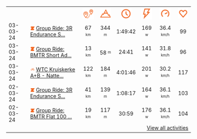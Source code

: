 <table>
    <tr>
        <th></th>
        <th></th>
        <th align="center"><img src="https://raw.githubusercontent.com/robiningelbrecht/strava-activities/master/public/distance.svg" width="30" alt="distance" title="distance"/></th>
        <th align="center"><img src="https://raw.githubusercontent.com/robiningelbrecht/strava-activities/master/public/elevation.svg" width="30" alt="elevation" title="elevation"/></th>
        <th align="center"><img src="https://raw.githubusercontent.com/robiningelbrecht/strava-activities/master/public/time.svg" width="30" alt="time" title="time"/></th>
        <th align="center"><img src="https://raw.githubusercontent.com/robiningelbrecht/strava-activities/master/public/average-watt.svg" width="30" alt="average watts" title="average watts"/></th>
        <th align="center"><img src="https://raw.githubusercontent.com/robiningelbrecht/strava-activities/master/public/average-speed.svg" width="30" alt="average speed" title="average speed"/></th>
        <th align="center"><img src="https://raw.githubusercontent.com/robiningelbrecht/strava-activities/master/public/heart-rate.svg" width="30" alt="average heart rate" title="average heart rate"/></th>
    </tr>
            <tr>
            <td>03-03-24</td>
            <td>
                                <img src="https://raw.githubusercontent.com/robiningelbrecht/strava-activities/master/public/activity-virtual-ride-zwift.svg" width="12" alt="Group Ride: 3R Endurance Steady Ride (C) on Wandering Flats in Makuri Islands" title="Group Ride: 3R Endurance Steady Ride (C) on Wandering Flats in Makuri Islands"/>
<a href="https://www.strava.com/activities/10882876121" title="Kcal: 1066 | Gear: None ">Group Ride: 3R Endurance S...</a>
            </td>
            <td align="center">67 <sup><sub>km</sub></sup></td>
            <td align="center">344 <sup><sub>m</sub></sup></td>
            <td align="center">1:49:42</td>
            <td align="center">169 <sup><sub>w</sub></sup></td>
            <td align="center">36.4 <sup><sub>km/h</sub></sup></td>
            <td align="center">99</td>
        </tr>
            <tr>
            <td>03-03-24</td>
            <td>
                                <img src="https://raw.githubusercontent.com/robiningelbrecht/strava-activities/master/public/activity-virtual-ride-zwift.svg" width="12" alt="Group Ride:  BMTR Short Adventure (D) on Watopia&#039;s Waistband in Watopia" title="Group Ride:  BMTR Short Adventure (D) on Watopia&#039;s Waistband in Watopia"/>
<a href="https://www.strava.com/activities/10881781520" title="Kcal: 201 | Gear: None ">Group Ride:  BMTR Short Ad...</a>
            </td>
            <td align="center">13 <sup><sub>km</sub></sup></td>
            <td align="center">58 <sup><sub>m</sub></sup></td>
            <td align="center">24:41</td>
            <td align="center">141 <sup><sub>w</sub></sup></td>
            <td align="center">31.8 <sup><sub>km/h</sub></sup></td>
            <td align="center">96</td>
        </tr>
            <tr>
            <td>03-03-24</td>
            <td>
                <img src="https://raw.githubusercontent.com/robiningelbrecht/strava-activities/master/public/activity-ride.svg" width="12" alt="WTC Kruiskerke A+B - Natte voetentocht 🌧️" title="WTC Kruiskerke A+B - Natte voetentocht 🌧️"/>
<a href="https://www.strava.com/activities/10880019719" title="Kcal: 3285 | Gear: None ">WTC Kruiskerke A+B - Natte...</a>
            </td>
            <td align="center">122 <sup><sub>km</sub></sup></td>
            <td align="center">184 <sup><sub>m</sub></sup></td>
            <td align="center">4:01:46</td>
            <td align="center">201 <sup><sub>w</sub></sup></td>
            <td align="center">30.2 <sup><sub>km/h</sub></sup></td>
            <td align="center">117</td>
        </tr>
            <tr>
            <td>02-03-24</td>
            <td>
                                <img src="https://raw.githubusercontent.com/robiningelbrecht/strava-activities/master/public/activity-virtual-ride-zwift.svg" width="12" alt="Group Ride: 3R Endurance Steady Ride (C) on Watopia&#039;s Waistband in Watopia" title="Group Ride: 3R Endurance Steady Ride (C) on Watopia&#039;s Waistband in Watopia"/>
<a href="https://www.strava.com/activities/10875189887" title="Kcal: 647 | Gear: None ">Group Ride: 3R Endurance S...</a>
            </td>
            <td align="center">41 <sup><sub>km</sub></sup></td>
            <td align="center">139 <sup><sub>m</sub></sup></td>
            <td align="center">1:08:17</td>
            <td align="center">164 <sup><sub>w</sub></sup></td>
            <td align="center">36.1 <sup><sub>km/h</sub></sup></td>
            <td align="center">103</td>
        </tr>
            <tr>
            <td>02-03-24</td>
            <td>
                                <img src="https://raw.githubusercontent.com/robiningelbrecht/strava-activities/master/public/activity-virtual-ride-zwift.svg" width="12" alt="Group Ride: BMTR Flat 100 (Miles) (C) on Douce France in France" title="Group Ride: BMTR Flat 100 (Miles) (C) on Douce France in France"/>
<a href="https://www.strava.com/activities/10874297681" title="Kcal: 314 | Gear: None ">Group Ride: BMTR Flat 100 ...</a>
            </td>
            <td align="center">19 <sup><sub>km</sub></sup></td>
            <td align="center">117 <sup><sub>m</sub></sup></td>
            <td align="center">30:59</td>
            <td align="center">176 <sup><sub>w</sub></sup></td>
            <td align="center">36.1 <sup><sub>km/h</sub></sup></td>
            <td align="center">104</td>
        </tr>
                <tr>
            <td colspan="8" align="right"><a href="https://github.com/robiningelbrecht/strava-activities#activities">View all activities</a></td>
        </tr>
    </table>
